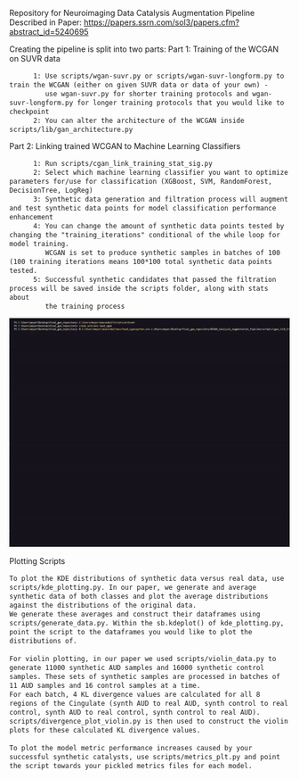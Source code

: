 Repository for Neuroimaging Data Catalysis Augmentation Pipeline Described in Paper: https://papers.ssrn.com/sol3/papers.cfm?abstract_id=5240695

Creating the pipeline is split into two parts:
  Part 1: Training of the WCGAN on SUVR data

          1: Use scripts/wgan-suvr.py or scripts/wgan-suvr-longform.py to train the WCGAN (either on given SUVR data or data of your own) - 
             use wgan-suvr.py for shorter training protocols and wgan-suvr-longform.py for longer training protocols that you would like to checkpoint
          2: You can alter the architecture of the WCGAN inside scripts/lib/gan_architecture.py

  Part 2: Linking trained WCGAN to Machine Learning Classifiers

          1: Run scripts/cgan_link_training_stat_sig.py 
          2: Select which machine learning classifier you want to optimize parameters for/use for classification (XGBoost, SVM, RandomForest, DecisionTree, LogReg)
          3: Synthetic data generation and filtration process will augment and test synthetic data points for model classification performance enhancement
          4: You can change the amount of synthetic data points tested by changing the "training_iterations" conditional of the while loop for model training.
             WCGAN is set to produce synthetic samples in batches of 100 (100 training iterations means 100*100 total synthetic data points tested.
          5: Successful synthetic candidates that passed the filtration process will be saved inside the scripts folder, along with stats about 
             the training process
![Demo](media/github_readme_part2-ezgif.com-video-to-gif-converter.gif)

Plotting Scripts

    To plot the KDE distributions of synthetic data versus real data, use scripts/kde_plotting.py. In our paper, we generate and average synthetic data of both classes and plot the average distributions against the distributions of the original data.
    We generate these averages and construct their dataframes using scripts/generate_data.py. Within the sb.kdeplot() of kde_plotting.py, point the script to the dataframes you would like to plot the distributions of. 
  
    For violin plotting, in our paper we used scripts/violin_data.py to generate 11000 synthetic AUD samples and 16000 synthetic control samples. These sets of synthetic samples are processed in batches of 11 AUD samples and 16 control samples at a time. 
    For each batch, 4 KL divergence values are calculated for all 8 regions of the Cingulate (synth AUD to real AUD, synth control to real control, synth AUD to real control, synth control to real AUD). 
    scripts/divergence_plot_violin.py is then used to construct the violin plots for these calculated KL divergence values. 
  
    To plot the model metric performance increases caused by your successful synthetic catalysts, use scripts/metrics_plt.py and point the script towards your pickled metrics files for each model. 
  
